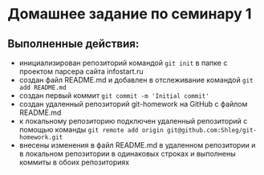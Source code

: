 # Домашнее задание по семинару 1
## Выполненные действия:
- инициализирован репозиторий командой `git init` в папке с проектом парсера сайта infostart.ru
- создан файл README.md и добавлен в отслеживание командой `git add README.md`
- создан первый коммит `git commit -m 'Initial commit'`
- создан удаленный репозиторий git-homework на GitHub с файлом README.md
- к локальному репозиторию подключен удаленный репозиторий с помощью команды `git remote add origin git@github.com:Shleg/git-homework.git`
- внесены изменения в файл README.md в удаленном репозитории и в локальном репозитории в одинаковых строках и выполнены коммиты в обоих репозиториях